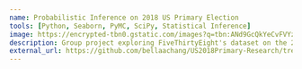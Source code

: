 ```yaml
---
name: Probabilistic Inference on 2018 US Primary Election
tools: [Python, Seaborn, PyMC, SciPy, Statistical Inference]
image: https://encrypted-tbn0.gstatic.com/images?q=tbn:ANd9GcQkYeCvFVYzASLxTZ0RvdrCaWolDDy7ut4XMg&s
description: Group project exploring FiveThirtyEight's dataset on the 2018 US primaries. Used multiple hypothesis testing to test if endorsements from different groups affected chances of winning and Bayesian hierarchical modeling on # of endorsements to test ideological inclusiveness of a candidate.
external_url: https://github.com/bellaachang/US2018Primary-Research/tree/main 
---
```

